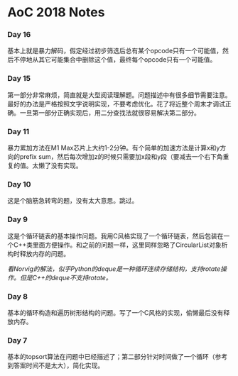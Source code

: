 # AoC 2018 Notes

### Day 16

基本上就是暴力解码，假定经过初步筛选后总有某个opcode只有一个可能值，然后不停地从其它可能集合中删除这个值，最终每个opcode只有一个可能值。

### Day 15

第一部分非常麻烦，简直就是大型阅读理解题。问题描述中有很多细节需要注意。最好的办法是严格按照文字说明实现，不要考虑优化。花了将近整个周末才调试正确。一旦第一部分正确实现后，用二分查找法就很容易解决第二部分。

### Day 11

暴力累加方法在M1 Max芯片上大约1-2分钟。有个简单的加速方法是计算x和y方向的prefix sum，然后每次增加z的时候只需要加x段和y段（要减去一个右下角重复的值。太懒了没有实现。

### Day 10

这是个脑筋急转弯的题，没有太大意思。跳过。

### Day 9

这是个循环链表的基本操作问题。我用C风格实现了一个循环链表，然后包装在一个C++类里面方便操作。和之前的问题一样，这里同样忽略了CircularList对象析构时释放内存的问题。

*看Norvig的解法，似乎Python的deque是一种循环连续存储结构，支持rotate操作。但是C++的deque不支持rotate。*

### Day 8

基本的循环构造和遍历树形结构的问题。写了一个C风格的实现，偷懒最后没有释放内存。

### Day 7

基本的topsort算法在问题中已经描述了；第二部分针对时间做了一个循环（参考到答案时间不是太大），简化实现。
